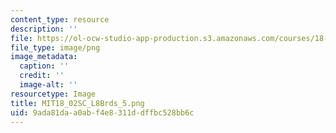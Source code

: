 ```yaml
---
content_type: resource
description: ''
file: https://ol-ocw-studio-app-production.s3.amazonaws.com/courses/18-02sc-multivariable-calculus-fall-2010/9ada81daa0abf4e8311ddffbc528bb6c_MIT18_02SC_L8Brds_5.png
file_type: image/png
image_metadata:
  caption: ''
  credit: ''
  image-alt: ''
resourcetype: Image
title: MIT18_02SC_L8Brds_5.png
uid: 9ada81da-a0ab-f4e8-311d-dffbc528bb6c
---
```

